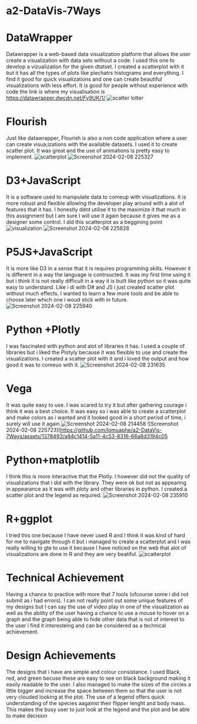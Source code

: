 # a2-DataVis-7Ways

# DataWrapper
Datawrapper is a web-based data visualization platform that allows the user create a visualization with data sets without a code. I used this one to develop a vizualization for the given dtatset. I created a scatterplot with it but it has all the types of plots like piechatrs histograms and everything. I find it good for quick visualizations and one can create beautiful visualizations with less effort. It is good for people without experience with code
the link is where my visualisation is https://datawrapper.dwcdn.net/Fy9UK/1/
![scatter lotter](https://github.com/lomuaphe/a2-DataVis-7Ways/assets/1378493/1f6da31b-5caa-44e3-bf50-f617b7adfec5)

# Flourish
Just like datawrapper, Flourish is also a non code application where a user can create visua;izations with the available datasets. I used it to create scatter plot. It was great and the use of animations is pretty easy to implement. 
![scatterplot](https://github.com/lomuaphe/a2-DataVis-7Ways/assets/1378493/451e81d6-7cf4-4ec9-9240-d1430d3fd3f1)
![Screenshot 2024-02-08 225327](https://github.com/lomuaphe/a2-DataVis-7Ways/assets/1378493/5824f6e1-561d-4da9-9fde-95c432fe349f)

# D3+JavaScript
It is a software used to manipulate data to comeup with visualizations. It is more robust and flexible allowing the developer play around with a alot of features that it has. I honestly ddnt utilise it to the maximize it that much in this assignment but I am sure I will use it again because it gives me as a designer some control. I did this scatterplot as a beggining point 
![visualization](https://github.com/lomuaphe/a2-DataVis-7Ways/assets/1378493/6f632132-b785-4d26-a96a-fc1ed017b701)
![Screenshot 2024-02-08 225828](https://github.com/lomuaphe/a2-DataVis-7Ways/assets/1378493/a228ff16-6c8d-47ee-a964-1ea10c9b6dbc)

# P5JS+JavaScript
It is more like D3 in a sense that it is requires programming skills. However it is different in a way the language is contrsucted. It was my first time using it but i think it is not really difficult in a way it is built like python so it was quite easy to understand. Like i di with D# and JS i just created scatter plot without much effects. I wanted to learn a few more tools and be able to choose later which one i woud stick with in future. 
![Screenshot 2024-02-08 225940](https://github.com/lomuaphe/a2-DataVis-7Ways/assets/1378493/d4ca5a42-93a2-401c-ae09-6df5ae251335)

# Python +Plotly
I was fascinated with python and alot of libraries it has. I used a couple of libraries but i liked the Plotyly because it was flexible to use and create the visualizations. I created a scatter plot with it and i loved the output and how good it was to comeuo with it.
![Screenshot 2024-02-08 231635](https://github.com/lomuaphe/a2-DataVis-7Ways/assets/1378493/22b41db5-77dc-419c-851a-870a7f8f0216)

# Vega
It was quite easy to use. I was scared to try it but after gathering courage i think it was a best choice. It was easy so i was able to create a scatterplot and make colors as i wanted and it looked good in a short period of time, i surely will use it again
![Screenshot 2024-02-08 214458](https://github.com/lomuaphe/a2-DataVis-7Ways/assets/1378493/368c92a2-1e68-4786-b2df-40d15c6fa0bd)
![Screenshot 2024-02-08 225723](https://github.com/lomuaphe/a2-DataVis-7Ways/assets/1378493/a84c1414-5a11-4c53-8316-66a8d3194c05

# Python+matplotlib
I think this is more interactive that the Plotly. I however did not the quality of visualizations that i did with the library. They were ok but not as appearing in appearance as it was with ploty and other libraries in python. I created a scatter plot and the legend as required.
![Screenshot 2024-02-08 235910](https://github.com/lomuaphe/a2-DataVis-7Ways/assets/1378493/76d22e28-3045-4a74-af92-141ce0de6d79)

# R+ggplot
I tried this one because I have never used R and I think it was kind of hard for me to navigate through it but i managed to create a scatterplot and I was really willing to gte to use it because I have noticed on the web that alot of visualizations are done in R and they are very beatiful.
![scatterplot](https://github.com/lomuaphe/a2-DataVis-7Ways/assets/1378493/6221b093-9361-419a-858a-e8dadc68d900)


# Technical Achievement 
Having a chance to practice with more that 7 tools (ofcourse some i did not submit as i had errors). I can not really point out some unique features of my designs but I can say the use of video play in one of the visualization as well as the ability of the user having a chance to use a mouse to hover on a graph and the graph being able to hide other data that is not of interest to the user i find it interesteing and can be considered as a technical achievement. 

# Design Achievements
The designs that i have are simple and colour consistance. I used Black, red, and green becuse these are easy to see on black background making it easily readable to the user. I also managed to make the sizes of the circles a little bigger and increase the space between them so that the user is not very clouded looking at the plot. The use of a legend offers quick understanding of the species aagainst their flipper lenght and body mass. This makes the busy user to just look at the legend and the plot and be able to make decision





